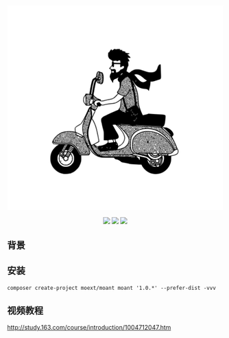 <p align="center"><img src="./moto.svg"></p>
<p align="center">
    <a href="https://packagist.org/packages/moext/moant"><img src="https://poser.pugx.org/moext/moant/v/stable.svg"></a>
    <a href="https://packagist.org/packages/moext/moant"><img src="https://poser.pugx.org/moext/moant/downloads.svg"></a>
    <a href="https://packagist.org/packages/moext/moant"><img src="https://poser.pugx.org/moext/moant/license.svg"></a>
</p>

## 背景

## 安装
```
composer create-project moext/moant moant '1.0.*' --prefer-dist -vvv
```

## 视频教程
http://study.163.com/course/introduction/1004712047.htm